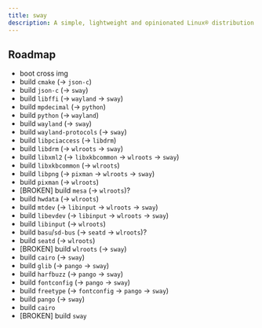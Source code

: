 ```yaml
---
title: sway
description: A simple, lightweight and opinionated Linux® distribution based on musl libc and toybox
---
```


## Roadmap
- boot cross img
- build `cmake` (-> `json-c`)
- build `json-c` (-> `sway`)
- build `libffi` (-> `wayland` -> `sway`)
- build `mpdecimal` (-> `python`)
- build `python` (-> `wayland`)
- build `wayland` (-> `sway`)
- build `wayland-protocols` (-> `sway`)
- build `libpciaccess` (-> `libdrm`)
- build `libdrm` (-> `wlroots` -> `sway`)
- build `libxml2` (-> `libxkbcommon` -> `wlroots` -> `sway`)
- build `libxkbcommon` (-> `wlroots`)
- build `libpng` (-> `pixman` -> `wlroots` -> `sway`)
- build `pixman` (-> `wlroots`)
- [BROKEN] build `mesa` (-> `wlroots`)?
- build `hwdata` (-> `wlroots`)
- build `mtdev` (-> `libinput` -> `wlroots` -> `sway`)
- build `libevdev` (-> `libinput` -> `wlroots` -> `sway`)
- build `libinput` (-> `wlroots`)
- build `basu`/`sd-bus` (-> `seatd` -> `wlroots`)?
- build `seatd` (-> `wlroots`)
- [BROKEN] build `wlroots` (-> `sway`)
- build `cairo` (-> `sway`)
- build `glib` (-> `pango` -> `sway`)
- build `harfbuzz` (-> `pango` -> `sway`)
- build `fontconfig` (-> `pango` -> `sway`)
- build `freetype` (-> `fontconfig` -> `pango` -> `sway`)
- build `pango` (-> `sway`)
- build `cairo`
- [BROKEN] build `sway`
